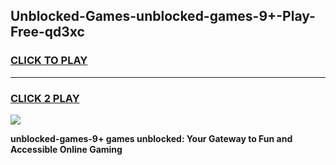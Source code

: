 
## Unblocked-Games-unblocked-games-9+-Play-Free-qd3xc
<h3>
<a href="https://premium76.site?title=unblocked-games-9+&ref=23A">CLICK TO PLAY</a></h3>
<hr>

<h3>
<a href="https://premium76.site?title=unblocked-games-9+&ref=23A">CLICK 2 PLAY</a>
  
</h3>

<a href="https://premium76.site?title=unblocked-games-9+&ref=23A"><img src="https://clearcache.store/games.png"></a>


**unblocked-games-9+ games unblocked: Your Gateway to Fun and Accessible Online Gaming**
